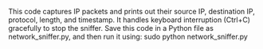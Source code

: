 This code captures IP packets and prints out their source IP, destination IP, protocol, length, and timestamp. It handles keyboard interruption (Ctrl+C) gracefully to stop the sniffer.
Save this code in a Python file as network_sniffer.py, and then run it using: sudo python network_sniffer.py
